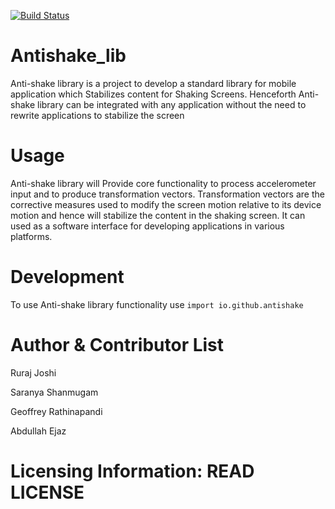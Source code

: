 [![Build Status](https://travis-ci.org/antishake/antishake_lib.svg?branch=master)](https://travis-ci.org/antishake/antishake_lib)

# Antishake_lib
Anti-shake library is a project to develop a standard library for mobile application which Stabilizes content for Shaking Screens. Henceforth Anti-shake library can be integrated with any application without the need to rewrite applications to stabilize the screen 

# Usage

Anti-shake library will Provide core functionality to process accelerometer input and to produce transformation vectors. Transformation vectors are the corrective measures used to modify the screen motion  relative to its device  motion and hence will stabilize the content in the shaking screen. It can used as a software interface for developing applications in various platforms.

# Development
 
To use  Anti-shake library functionality use ``` import io.github.antishake ```

# Author & Contributor List

Ruraj Joshi

Saranya Shanmugam

Geoffrey Rathinapandi

Abdullah Ejaz

# Licensing Information: READ LICENSE




